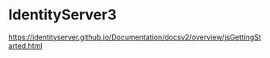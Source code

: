 # IdentityServer3
https://identityserver.github.io/Documentation/docsv2/overview/jsGettingStarted.html

